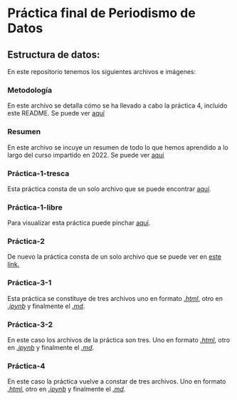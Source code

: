 # Práctica final de Periodismo de Datos
## Estructura de datos: 
En este repositorio tenemos los siguientes archivos e imágenes:
### Metodología
En este archivo se detalla cómo se ha llevado a cabo la práctica 4, incluido este README. Se puede ver [aquí](https://github.com/Pontedatos/SeleneSerrano/blob/main/metodologia.md)
### Resumen
En este archivo se incuye un resumen de todo lo que hemos aprendido a lo largo del curso impartido en 2022. Se puede ver [aquí](https://github.com/Pontedatos/SeleneSerrano/blob/main/resumen.md)
### Práctica-1-tresca
Esta práctica consta de un solo archivo que se puede encontrar [aquí](./practica-1-tresca.md). 
### Práctica-1-libre
Para visualizar esta práctica puede pinchar [aquí](./practica-1-libre.md). 
### Práctica-2
De nuevo la práctica consta de un solo archivo que se puede ver en [este link.](./practica-2.md) 
### Práctica-3-1
Esta práctica se constituye de tres archivos uno en formato [_.html_](./practica-3-1.html), otro en [_.ipynb_](./practica-3-1.ipynb) y finalmente el [_.md_](./practica-3-1.md). 
### Práctica-3-2
En este caso los archivos de la práctica son tres. Uno en formato [_.html_](./practica-3-2.html), otro en [_.ipynb_](./practica-3-2.ipynb) y finalmente el [_.md_](./practica-3-2.md).
### Práctica-4
En este caso la práctica vuelve a constar de tres archivos. Uno en formato [_.html_](./practica-4.html), otro en [_.ipynb_](./practica-4.ipynb) y finalmente el [_.md_](./practica-4.md).
